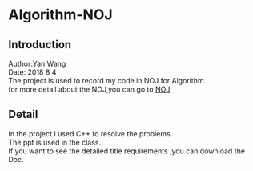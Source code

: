 # Algorithm-NOJ
## Introduction
Author:Yan Wang <br>
Date: 2018 8 4 <br>
The project is used to record my code in NOJ for Algorithm. <br>
for more detail about the NOJ,you can go to [NOJ](http://www.noj.cn/) <br>

## Detail
In the project I used C++ to resolve the problems. <br>
The ppt is used in the class. <br>
If you want to see the detailed title requirements ,you can download the Doc.


